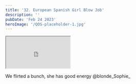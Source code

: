 ```yaml
---
title: '32. European Spanish Girl Blow Job'
description: ''
pubDate: 'Feb 24 2023'
heroImage: '/QOS-placeholder-1.jpg'
---
```

<iframe src="https://drive.google.com/file/d/1lleROrLSlCK4k8k6oiBY54bz6MexO3c6/preview" width="200" height="100" allow="autoplay" allowfullscreen="allowfullscreen"></iframe>

We flirted a bunch, she has good energy @blonde_Sophie_
